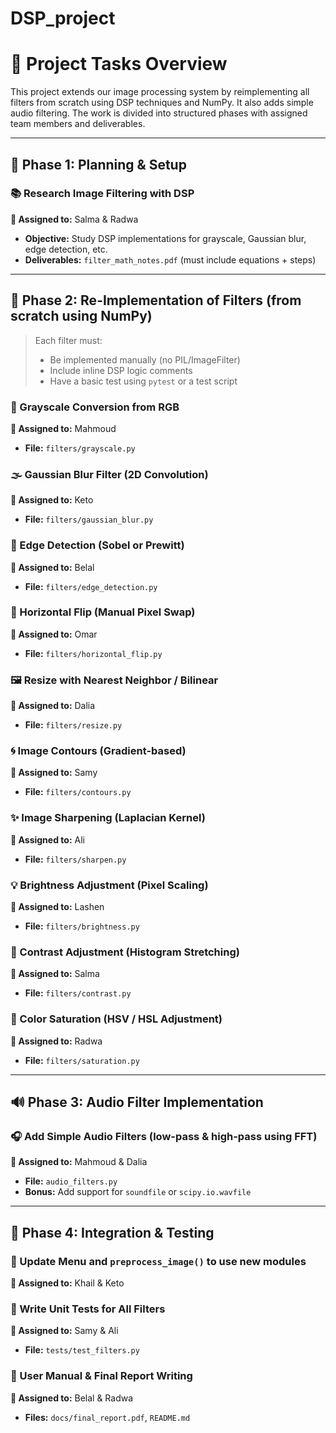 # DSP_project
# 🔧 Project Tasks Overview

This project extends our image processing system by reimplementing all filters from scratch using DSP techniques and NumPy. It also adds simple audio filtering. The work is divided into structured phases with assigned team members and deliverables.

---

## 💼 Phase 1: Planning & Setup

### 📚 Research Image Filtering with DSP
**👤 Assigned to:** Salma & Radwa 
- **Objective:** Study DSP implementations for grayscale, Gaussian blur, edge detection, etc.  
- **Deliverables:** `filter_math_notes.pdf` (must include equations + steps)

---

## 🧠 Phase 2: Re-Implementation of Filters (from scratch using NumPy)

> Each filter must:
> - Be implemented manually (no PIL/ImageFilter)
> - Include inline DSP logic comments
> - Have a basic test using `pytest` or a test script

### 🎨 Grayscale Conversion from RGB
**👤 Assigned to:** Mahmoud  
- **File:** `filters/grayscale.py`

### 🌫 Gaussian Blur Filter (2D Convolution)
**👤 Assigned to:** Keto  
- **File:** `filters/gaussian_blur.py`

### 🧱 Edge Detection (Sobel or Prewitt)
**👤 Assigned to:** Belal  
- **File:** `filters/edge_detection.py`

### 🔁 Horizontal Flip (Manual Pixel Swap)
**👤 Assigned to:** Omar  
- **File:** `filters/horizontal_flip.py`

### 🖼 Resize with Nearest Neighbor / Bilinear
**👤 Assigned to:** Dalia  
- **File:** `filters/resize.py`

### 🌀 Image Contours (Gradient-based)
**👤 Assigned to:** Samy  
- **File:** `filters/contours.py`

### ✨ Image Sharpening (Laplacian Kernel)
**👤 Assigned to:** Ali  
- **File:** `filters/sharpen.py`

### 💡 Brightness Adjustment (Pixel Scaling)
**👤 Assigned to:** Lashen  
- **File:** `filters/brightness.py`

### 🏁 Contrast Adjustment (Histogram Stretching)
**👤 Assigned to:** Salma  
- **File:** `filters/contrast.py`

### 🎨 Color Saturation (HSV / HSL Adjustment)
**👤 Assigned to:** Radwa  
- **File:** `filters/saturation.py`

---

## 🔊 Phase 3: Audio Filter Implementation

### 🎧 Add Simple Audio Filters (low-pass & high-pass using FFT)
**👤 Assigned to:** Mahmoud & Dalia  
- **File:** `audio_filters.py`  
- **Bonus:** Add support for `soundfile` or `scipy.io.wavfile`

---

## 🧪 Phase 4: Integration & Testing

### 🔄 Update Menu and `preprocess_image()` to use new modules
**👤 Assigned to:** Khail & Keto  

### 🧪 Write Unit Tests for All Filters
**👤 Assigned to:** Samy & Ali  
- **File:** `tests/test_filters.py`

### 📘 User Manual & Final Report Writing
**👤 Assigned to:** Belal & Radwa  
- **Files:** `docs/final_report.pdf`, `README.md`
